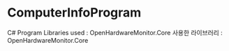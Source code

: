 # ComputerInfoProgram
C# Program
Libraries used : OpenHardwareMonitor.Core
사용한 라이브러리 : OpenHardwareMonitor.Core
